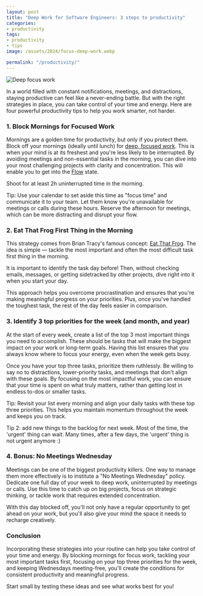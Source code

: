 ```yaml
---
layout: post
title: "Deep Work for Software Engineers: 3 steps to productivity"
categories:
- productivity
tags:
- productivity
- tips
image: /assets/2024/focus-deep-work.webp

permalink: "/productivity/"
---
```


<img src="{{ site.baseurl }}/assets/2024/focus-deep-work.webp" alt="Deep focus work" title="Deep focus work" />

In a world filled with constant notifications, meetings, and distractions, staying productive can feel like a never-ending battle. But with the right strategies in place, you can take control of your time and energy. Here are four powerful productivity tips to help you work smarter, not harder.

<h3>1. Block Mornings for Focused Work</h3>

Mornings are a golden time for productivity, but only if you protect them. Block off your mornings (ideally until lunch) for <a href="https://amzn.to/4gVozd3">deep, focused work</a>. This is when your mind is at its freshest and you're less likely to be interrupted. By avoiding meetings and non-essential tasks in the morning, you can dive into your most challenging projects with clarity and concentration. This will enable you to get into the <a href="https://amzn.to/4eIy1Px">Flow</a> state.

Shoot for at least 2h uninterrupted time in the morning.

Tip: Use your calendar to set aside this time as "focus time" and communicate it to your team. Let them know you're unavailable for meetings or calls during these hours. Reserve the afternoon for meetings, which can be more distracting and disrupt your flow.

<h3>2. Eat That Frog First Thing in the Morning</h3>

This strategy comes from Brian Tracy's famous concept: <a href="https://amzn.to/4gX90lc">Eat That Frog</a>. The idea is simple — tackle the most important and often the most difficult task first thing in the morning. 

It is important to identify the task day before! Then, without checking emails, messages, or getting sidetracked by other projects, dive right into it when you start your day.

This approach helps you overcome procrastination and ensures that you're making meaningful progress on your priorities. Plus, once you've handled the toughest task, the rest of the day feels easier in comparison.

<h3>3. Identify 3 top priorities for the week (and month, and year)</h3>

At the start of every week, create a list of the top 3 most important things you need to accomplish. These should be tasks that will make the biggest impact on your work or long-term goals. Having this list ensures that you always know where to focus your energy, even when the week gets busy.

Once you have your top three tasks, prioritize them ruthlessly. Be willing to say no to distractions, lower-priority tasks, and meetings that don't align with these goals. By focusing on the most impactful work, you can ensure that your time is spent on what truly matters, rather than getting lost in endless to-dos or smaller tasks.

Tip: Revisit your list every morning and align your daily tasks with these top three priorities. This helps you maintain momentum throughout the week and keeps you on track.

Tip 2: add new things to the backlog for next week. Most of the time, the 'urgent' thing can wait. Many times, after a few days, the 'urgent' thing is not urgent anymore :)

<h3>4. Bonus: No Meetings Wednesday</h3>

Meetings can be one of the biggest productivity killers. One way to manage them more effectively is to institute a "No Meetings Wednesday" policy. Dedicate one full day of your week to deep work, uninterrupted by meetings or calls. Use this time to catch up on big projects, focus on strategic thinking, or tackle work that requires extended concentration.

With this day blocked off, you'll not only have a regular opportunity to get ahead on your work, but you'll also give your mind the space it needs to recharge creatively.

<h3>Conclusion</h3>

Incorporating these strategies into your routine can help you take control of your time and energy. By blocking mornings for focus work, tackling your most important tasks first, focusing on your top three priorities for the week, and keeping Wednesdays meeting-free, you'll create the conditions for consistent productivity and meaningful progress.

Start small by testing these ideas and see what works best for you!